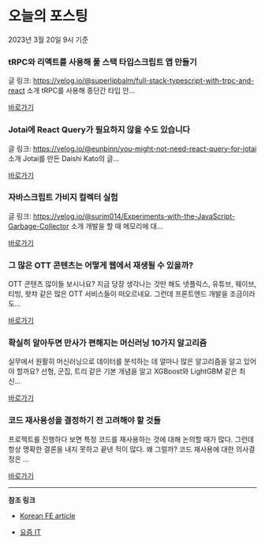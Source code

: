 # 오늘의 포스팅 
2023년 3월 20일 9시 기준 

###  tRPC와 리액트를 사용해 풀 스택 타입스크립트 앱 만들기 

 글 링크: https://velog.io/@superlipbalm/full-stack-typescript-with-trpc-and-react 소개 tRPC를 사용해 종단간 타입 안... 

 [바로가기](https://kofearticle.substack.com/p/korean-fe-article-trpc) 

###  Jotai에 React Query가 필요하지 않을 수도 있습니다 

 글 링크: https://velog.io/@eunbinn/you-might-not-need-react-query-for-jotai 소개 Jotai를 만든 Daishi Kato의 글... 

 [바로가기](https://kofearticle.substack.com/p/korean-fe-article-jotai-react-query) 

###  자바스크립트 가비지 컬렉터 실험 

 글 링크: https://velog.io/@surim014/Experiments-with-the-JavaScript-Garbage-Collector 소개 개발을 할 때 메모리에 대... 

 [바로가기](https://kofearticle.substack.com/p/korean-fe-article-fcd) 

### 그 많은 OTT 콘텐츠는 어떻게 웹에서 재생될 수 있을까? 

 OTT 콘텐츠 많이들 보시나요? 지금 당장 생각나는 것만 해도 넷플릭스, 유튜브, 웨이브, 티빙, 왓챠 같은 많은 OTT 서비스들이 떠오르네요. 그런데 프론트엔드 개발을 조금이라도... 

 [바로가기](https://yozm.wishket.com/magazine/detail/1934/) 

### 확실히 알아두면 만사가 편해지는 머신러닝 10가지 알고리즘 

 실무에서 원활히 머신러닝으로 데이터를 분석하는 데 얼마나 많은 알고리즘을 알고 있어야 할까요? 선형, 군집, 트리 같은 기본 개념을 알고 XGBoost와 LightGBM 같은 최신... 

 [바로가기](https://yozm.wishket.com/magazine/detail/1931/) 

### 코드 재사용성을 결정하기 전 고려해야 할 것들 

 프로젝트를 진행하다 보면 특정 코드를 재사용하는 것에 대해 논의할 때가 많다. 그런데 항상 명확한 결론을 내지 못하고 끝낸 적이 많다. 왜 그럴까? 코드 재사용에 대한 의사결정은 ... 

 [바로가기](https://yozm.wishket.com/magazine/detail/1930/) 

---

**참조 링크**

- [Korean FE article](https://kofearticle.substack.com) 

- [요즘 IT](https://yozm.wishket.com/magazine) 

